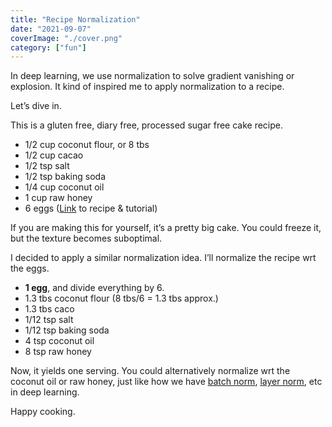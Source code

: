 ```yaml
---
title: "Recipe Normalization"
date: "2021-09-07"
coverImage: "./cover.png"
category: ["fun"]
---
```


In deep learning, we use normalization to solve gradient vanishing or explosion. It kind of inspired me to apply normalization to a recipe.

Let’s dive in.

This is a gluten free, diary free, processed sugar free cake recipe.

- 1/2 cup coconut flour, or 8 tbs
- 1/2 cup cacao
- 1/2 tsp salt
- 1/2 tsp baking soda
- 1/4 cup coconut oil
- 1 cup raw honey
- 6 eggs
  ([Link](https://www.youtube.com/watch?v=Hlh1RJ1Tmig) to recipe & tutorial)

If you are making this for yourself, it’s a pretty big cake. You could freeze it, but the texture becomes suboptimal.

I decided to apply a similar normalization idea. I’ll normalize the recipe wrt the eggs.

- **1 egg**, and divide everything by 6.
- 1.3 tbs coconut flour (8 tbs/6 = 1.3 tbs approx.)
- 1.3 tbs caco
- 1/12 tsp salt
- 1/12 tsp baking soda
- 4 tsp coconut oil
- 8 tsp raw honey

Now, it yields one serving. You could alternatively normalize wrt the coconut oil or raw honey, just like how we have [batch norm](https://arxiv.org/abs/1502.03167), [layer norm](https://arxiv.org/abs/1607.06450), etc in deep learning.

Happy cooking.
